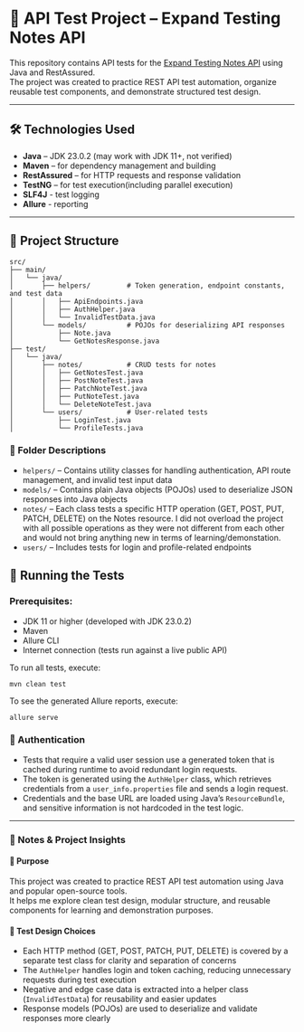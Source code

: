 # 📘 API Test Project – Expand Testing Notes API

This repository contains API tests for the [Expand Testing Notes API](https://practice.expandtesting.com/notes/api/api-docs) using Java and RestAssured.  
The project was created to practice REST API test automation, organize reusable test components, and demonstrate structured test design.

---

## 🛠 Technologies Used

- **Java** – JDK 23.0.2 (may work with JDK 11+, not verified)
- **Maven** – for dependency management and building
- **RestAssured** – for HTTP requests and response validation
- **TestNG** – for test execution(including parallel execution)
- **SLF4J** - test logging
- **Allure** - reporting

---

## 📁 Project Structure

```text
src/
├── main/
│   └── java/
│       ├── helpers/         # Token generation, endpoint constants, and test data
│       │   ├── ApiEndpoints.java
│       │   ├── AuthHelper.java
│       │   └── InvalidTestData.java
│       └── models/          # POJOs for deserializing API responses
│           ├── Note.java
│           └── GetNotesResponse.java
├── test/
│   └── java/
│       ├── notes/           # CRUD tests for notes
│       │   ├── GetNotesTest.java
│       │   ├── PostNoteTest.java
│       │   ├── PatchNoteTest.java
│       │   ├── PutNoteTest.java
│       │   └── DeleteNoteTest.java
│       └── users/           # User-related tests
│           ├── LoginTest.java
│           └── ProfileTests.java
```

### 📄 Folder Descriptions

- `helpers/` – Contains utility classes for handling authentication, API route management, and invalid test input data
- `models/` – Contains plain Java objects (POJOs) used to deserialize JSON responses into Java objects
- `notes/` – Each class tests a specific HTTP operation (GET, POST, PUT, PATCH, DELETE) on the Notes resource. I did not overload the project with all possible operations as they were not different from each other and would not bring anything new in terms of learning/demonstation.
- `users/` – Includes tests for login and profile-related endpoints


## 🚀 Running the Tests

### Prerequisites:

* JDK 11 or higher (developed with JDK 23.0.2)
* Maven
* Allure CLI
* Internet connection (tests run against a live public API)

To run all tests, execute:

```mvn clean test```

To see the generated Allure reports, execute:

```allure serve```

### 🔐 Authentication

* Tests that require a valid user session use a generated token that is cached during runtime to avoid redundant login requests.  
* The token is generated using the `AuthHelper` class, which retrieves credentials from a `user_info.properties` file and sends a login request.
* Credentials and the base URL are loaded using Java’s `ResourceBundle`, and sensitive information is not hardcoded in the test logic.

---

### 📝 Notes & Project Insights

#### 🔹 Purpose

This project was created to practice REST API test automation using Java and popular open-source tools.  
It helps me explore clean test design, modular structure, and reusable components for learning and demonstration purposes. 

#### 🔹 Test Design Choices

- Each HTTP method (GET, POST, PATCH, PUT, DELETE) is covered by a separate test class for clarity and separation of concerns
- The `AuthHelper` handles login and token caching, reducing unnecessary requests during test execution
- Negative and edge case data is extracted into a helper class (`InvalidTestData`) for reusability and easier updates
- Response models (POJOs) are used to deserialize and validate responses more clearly